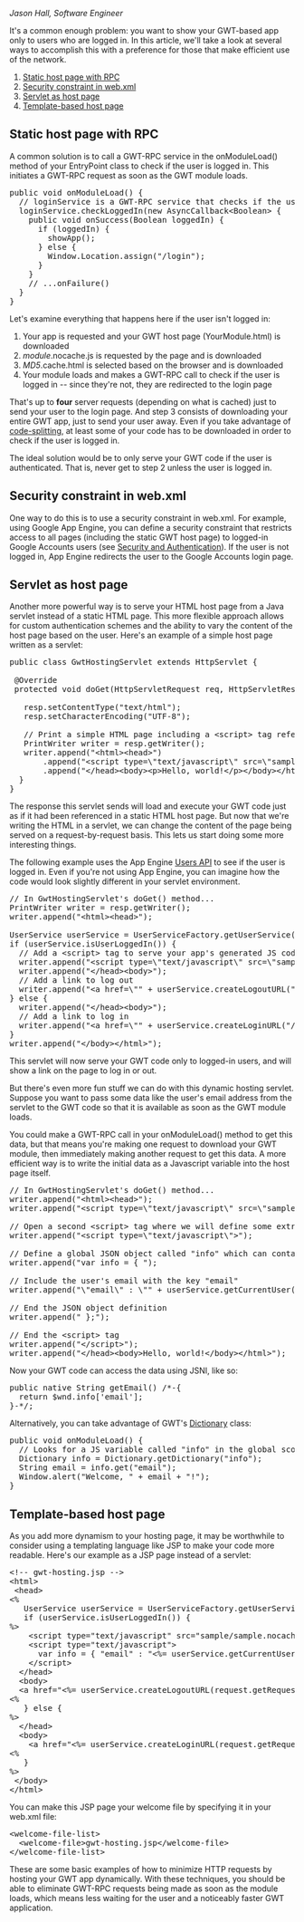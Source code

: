 <p><i>Jason Hall, Software Engineer</i></p>

<p>It's a common enough problem: you want to show your GWT-based app
only to users who are logged in. In this article, we'll take a look at
several ways to accomplish this with a preference for those that make
efficient use of the network.</p>

<ol class="toc" id="pageToc">
  <li><a href="#static">Static host page with RPC</a></li>
  <li><a href="#webxml">Security constraint in web.xml</a></li>
  <li><a href="#servlet">Servlet as host page</a></li>
  <li><a href="#template">Template-based host page</a></li>
</ol>

<h2 id="static">Static host page with RPC</h2>

<p>A common solution is to call a GWT-RPC
service in the onModuleLoad() method of your EntryPoint class to check
if the user is logged in. This initiates a GWT-RPC request as soon as
the GWT module loads.</p>

<pre class="prettyprint">
public void onModuleLoad() {
  // loginService is a GWT-RPC service that checks if the user is logged in
  loginService.checkLoggedIn(new AsyncCallback&lt;Boolean&gt; {
    public void onSuccess(Boolean loggedIn) {
      if (loggedIn) {
        showApp();
      } else {
        Window.Location.assign(&quot;/login&quot;);
      }
    }
    // ...onFailure()
  }
}
</pre>

<p>Let's examine everything that happens here if the user isn't logged in:</p>

<ol>
<li>Your app is requested and your GWT host page (YourModule.html) is downloaded</li>
<li><var>module</var>.nocache.js is requested by the page and is downloaded</li>
<li><var>MD5</var>.cache.html is selected based on the browser and is downloaded</li>
<li>Your module loads and makes a GWT-RPC call to check if the user is logged in -- since they're not, they are redirected to the login page</li>
</ol>

<p>That's up to <b>four</b> server requests (depending on what is cached)
just to send your user to the login page. And step 3 consists of
downloading your entire GWT app, just to send your user away. Even if
you take advantage of <a href="http://www.google.com/url?q=http%3A%2F%2Fcode.google.com%2Fwebtoolkit%2Fdoc%2Flatest%2FDevGuideCodeSplitting.html">code-splitting</a>,
at least some of your code has to be downloaded in order to check if the user is logged in.</p>

<p>The ideal solution would be to only serve your GWT code if the
user is authenticated. That is, never get to step 2 unless the user is
logged in.</p>

<h2 id="webxml">Security constraint in web.xml</h2>
<p>One way to do this is to use a security constraint in web.xml.
For example, using Google App Engine, you can define a security
constraint that restricts access to all pages (including the static GWT host page)
to logged-in Google Accounts users (see
<a href="https://developers.google.com/appengine/docs/java/config/webxml#Security_and_Authentication">Security and Authentication</a>). If the user is not logged in, App Engine redirects the user
to the Google Accounts login page.</p>

<h2 id="servlet">Servlet as host page</h2>
<p>Another more powerful way is to serve your HTML host page from a Java 
servlet instead of a static HTML page. This more flexible approach allows 
for custom authentication schemes and the ability to vary the content of 
the host page based on the user. Here's an example of a simple host page
written as a servlet:</p>

<pre class="prettyprint">
public class GwtHostingServlet extends HttpServlet {

 @Override
 protected void doGet(HttpServletRequest req, HttpServletResponse resp) throws IOException {

   resp.setContentType(&quot;text/html&quot;);
   resp.setCharacterEncoding(&quot;UTF-8&quot;);

   // Print a simple HTML page including a &lt;script&gt; tag referencing your GWT module as the response
   PrintWriter writer = resp.getWriter();
   writer.append(&quot;&lt;html&gt;&lt;head&gt;&quot;)
       .append(&quot;&lt;script type=\&quot;text/javascript\&quot; src=\&quot;sample/sample.nocache.js\&quot;&gt;&lt;/script&gt;&quot;)
       .append(&quot;&lt;/head&gt;&lt;body&gt;&lt;p&gt;Hello, world!&lt;/p&gt;&lt;/body&gt;&lt;/html&gt;&quot;);
  }
}
</pre>

<p>The response this servlet sends will load and execute your GWT
code just as if it had been referenced in a static HTML host page. But
now that we're writing the HTML in a servlet, we can change the content
of the page being served on a request-by-request basis. This lets us
start doing some more interesting things.</p>

<p>The following example uses the App Engine
<a href="https:developers.google.com/appengine/docs/java/users/overview">Users API</a> to see if the
user is logged in. Even if you're not using App Engine, you can imagine
how the code would look slightly different in your servlet environment.</p>

<pre class="prettyprint">
// In GwtHostingServlet's doGet() method...
PrintWriter writer = resp.getWriter();
writer.append(&quot;&lt;html&gt;&lt;head&gt;&quot;);

UserService userService = UserServiceFactory.getUserService();
if (userService.isUserLoggedIn()) {
  // Add a &lt;script&gt; tag to serve your app's generated JS code
  writer.append(&quot;&lt;script type=\&quot;text/javascript\&quot; src=\&quot;sample/sample.nocache.js\&quot;&gt;&lt;/script&gt;&quot;);
  writer.append(&quot;&lt;/head&gt;&lt;body&gt;&quot;);
  // Add a link to log out
  writer.append(&quot;&lt;a href=\&quot;&quot; + userService.createLogoutURL(&quot;/&quot;) + &quot;\&quot;&gt;Log out&lt;/a&gt;&quot;);
} else {
  writer.append(&quot;&lt;/head&gt;&lt;body&gt;&quot;);
  // Add a link to log in
  writer.append(&quot;&lt;a href=\&quot;&quot; + userService.createLoginURL(&quot;/&quot;) + &quot;\&quot;&gt;Log in&lt;/a&gt;&quot;);
}
writer.append(&quot;&lt;/body&gt;&lt;/html&gt;&quot;);
</pre>

<p>This servlet will now serve your GWT code only to logged-in
users, and will show a link on the page to log in or out.</p>

<p>But there's even more fun stuff we can do with this dynamic
hosting servlet. Suppose you want to pass some data like the user's
email address from the servlet to the GWT code so that it is available
as soon as the GWT module loads.</p>

<p>You could make a GWT-RPC call in your onModuleLoad() method to
get this data, but that means you're making one request to download your
GWT module, then immediately making another request to get this data. A
more efficient way is to write the initial data as a Javascript variable
into the host page itself.</p>

<pre class="prettyprint">
// In GwtHostingServlet's doGet() method...
writer.append(&quot;&lt;html&gt;&lt;head&gt;&quot;);
writer.append(&quot;&lt;script type=\&quot;text/javascript\&quot; src=\&quot;sample/sample.nocache.js\&quot;&gt;&lt;/script&gt;&quot;);

// Open a second &lt;script&gt; tag where we will define some extra data
writer.append(&quot;&lt;script type=\&quot;text/javascript\&quot;&gt;&quot;);

// Define a global JSON object called &quot;info&quot; which can contain some simple key/value pairs
writer.append(&quot;var info = { &quot;);

// Include the user's email with the key &quot;email&quot;
writer.append(&quot;\&quot;email\&quot; : \&quot;&quot; + userService.getCurrentUser().getEmail() + &quot;\&quot;&quot;);

// End the JSON object definition
writer.append(&quot; };&quot;);

// End the &lt;script&gt; tag
writer.append(&quot;&lt;/script&gt;&quot;);
writer.append(&quot;&lt;/head&gt;&lt;body&gt;Hello, world!&lt;/body&gt;&lt;/html&gt;&quot;);
</pre>

<p>Now your GWT code can access the data using JSNI, like so:</p>
<pre class="prettyprint">
public native String getEmail() /*-{
  return $wnd.info['email'];
}-*/;
</pre>

<p>Alternatively, you can take advantage of GWT's
<a href="http://www.google.com/url?q=http%3A%2F%2Fgoogle-web-toolkit.googlecode.com%2Fsvn%2Fjavadoc%2F2.0%2Fcom%2Fgoogle%2Fgwt%2Fi18n%2Fclient%2FDictionary.html">Dictionary</a> class:</p>

<pre class="prettyprint">
public void onModuleLoad() {
  // Looks for a JS variable called &quot;info&quot; in the global scope
  Dictionary info = Dictionary.getDictionary(&quot;info&quot;);
  String email = info.get(&quot;email&quot;);
  Window.alert(&quot;Welcome, &quot; + email + &quot;!&quot;);
}
</pre>

<h2 id="template">Template-based host page</h2>
<p>As you add more dynamism to your hosting page, it may be
worthwhile to consider using a templating language like JSP to make your
code more readable. Here's our example as a JSP page instead of a
servlet:</p>

<pre class="prettyprint">
&lt;!-- gwt-hosting.jsp --&gt;
&lt;html&gt;
 &lt;head&gt;
&lt;%
   UserService userService = UserServiceFactory.getUserService();
   if (userService.isUserLoggedIn()) {
%&gt;
    &lt;script type=&quot;text/javascript&quot; src=&quot;sample/sample.nocache.js&quot;&gt;&lt;/script&gt;
    &lt;script type=&quot;text/javascript&quot;&gt;
      var info = { &quot;email&quot; : &quot;&lt;%= userService.getCurrentUser().getEmail() %&gt;&quot; };
    &lt;/script&gt;
  &lt;/head&gt;
  &lt;body&gt;
  &lt;a href=&quot;&lt;%= userService.createLogoutURL(request.getRequestURI()) %&gt;&quot;&gt;Log out&lt;/a&gt;
&lt;%
   } else {
%&gt;
  &lt;/head&gt;
  &lt;body&gt;
    &lt;a href=&quot;&lt;%= userService.createLoginURL(request.getRequestURI()) %&gt;&quot;&gt;Log in&lt;/a&gt;
&lt;%
   }
%&gt;
 &lt;/body&gt;
&lt;/html&gt;
</pre>

<p>You can make this JSP page your welcome file by specifying it in your web.xml file:</p>
<pre class="prettyprint">
&lt;welcome-file-list&gt;
  &lt;welcome-file&gt;gwt-hosting.jsp&lt;/welcome-file&gt;
&lt;/welcome-file-list&gt;
</pre>

<p>These are some basic examples of how to minimize HTTP requests by
hosting your GWT app dynamically. With these techniques, you should be
able to eliminate GWT-RPC requests being made as soon as the module
loads, which means less waiting for the user and a noticeably faster GWT
application.</p>

